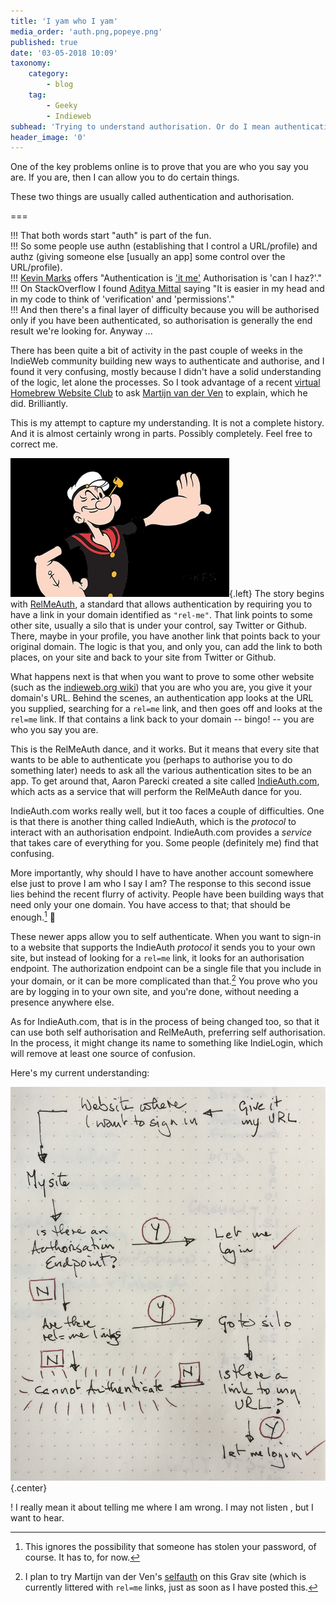 ```yaml
---
title: 'I yam who I yam'
media_order: 'auth.png,popeye.png'
published: true
date: '03-05-2018 10:09'
taxonomy:
    category:
        - blog
    tag:
        - Geeky
        - Indieweb
subhead: 'Trying to understand authorisation. Or do I mean authentication?'
header_image: '0'
---
```


One of the key problems online is to prove that you are who you say you are. If you are, then I can allow you to do certain things. 

These two things are usually called authentication and authorisation.

===

!!! That both words start "auth" is part of the fun.  
!!! So some people use authn (establishing that I control a URL/profile) and authz (giving someone else [usually an app] some control over the URL/profile).  
!!! [Kevin Marks][kevinmarks] offers "Authentication is ['it me'][papermag] Authorisation is 'can I haz?'."  
!!! On StackOverflow I found [Aditya Mittal][stackoverflow] saying "It is easier in my head and in my code to think of 'verification' and 'permissions'."  
!!! And then there's a final layer of difficulty because you will be authorised only if you have been authenticated, so authorisation is generally the end result we're looking for. Anyway ...

There has been quite a bit of activity in the past couple of weeks in the IndieWeb community building new ways to authenticate and authorise, and I found it very confusing, mostly because I didn't have a solid understanding of the logic, let alone the processes. So I took advantage of a recent [virtual Homebrew Website Club][indieweb] to ask [Martijn van der Ven](https://vanderven.se/martijn/) to explain, which he did. Brilliantly. 

This is my attempt to capture my understanding. It is not a complete history. And it is almost certainly wrong in parts. Possibly completely. Feel free to correct me.

![Popeye](popeye.png){.left} The story begins with [RelMeAuth][microformats], a standard that allows authentication by requiring you to have a link in your domain identified as `"rel-me"`. That link points to some other site, usually a silo that is under your control, say Twitter or Github. There, maybe in your profile, you have another link that points back to your original domain. The logic is that you, and only you, can add the link to both places, on your site and back to your site from Twitter or Github.

What happens next is that when you want to prove to some other website (such as the [indieweb.org wiki][indieweb 2]) that you are who you are, you give it your domain's URL. Behind the scenes, an authentication app looks at the URL you supplied, searching for a `rel=me` link, and then goes off and looks at the `rel=me` link. If that contains a link back to your domain -- bingo! -- you are who you say you are.

This is the RelMeAuth dance, and it works. But it means that every site that wants to be able to authenticate you (perhaps to authorise you to do something later) needs to ask all the various authentication sites to be an app. To get around that, Aaron Parecki created a site called [IndieAuth.com][indieauth], which acts as a service that will perform the RelMeAuth dance for you.

IndieAuth.com works really well, but it too faces a couple of difficulties. 
One is that there is another thing called IndieAuth, which is the _protocol_ to interact with an authorisation endpoint. IndieAuth.com provides a _service_ that takes care of everything for you. Some people (definitely me) find that confusing.

More importantly, why should I have to have another account somewhere else just to prove I am who I say I am? The response to this second issue lies behind the recent flurry of activity. People have been building ways that need only your one domain. You have access to that; that should be enough.[^1] 

These newer apps allow you to self authenticate. When you want to sign-in to a website that supports the IndieAuth _protocol_ it sends you to your own site, but instead of looking for a `rel=me` link, it looks for an authorisation endpoint. The authorization endpoint can be a single file that you include in your domain, or it can be more complicated than that.[^2] You prove who you are by logging in to your own site, and you're done, without needing a presence anywhere else.

As for IndieAuth.com, that is in the process of being changed too, so that it can use both self authorisation and RelMeAuth, preferring self authorisation. In the process, it might change its name to something like IndieLogin, which will remove at least one source of confusion.

Here's my current understanding:

![Authentication flowchart](auth.png){.center} 

! I really mean it about telling me where I am wrong. I may not listen , but I want to hear.


[^2]: I plan to try Martijn van der Ven's <a href="https://indieweb.org/selfauth">selfauth</a> on this Grav site (which is currently littered with `rel=me` links, just as soon as I have posted this.

[^1]: This ignores the possibility that someone has stolen your password, of course. It has to, for now.

[indieauth]: https://indieauth.com
[indieweb]: https://indieweb.org/Virtual_HWC
[indieweb 2]: https://indieweb.org
[kevinmarks]: http://www.kevinmarks.com
[microformats]: http://microformats.org/wiki/RelMeAuth
[papermag]: http://www.papermag.com/it-me-you-and-everyone-we-know-a-look-at-the-webs-most-ambiguous-meme-1427655235.html
[stackoverflow]: https://stackoverflow.com/users/2184747/aditya-mittal